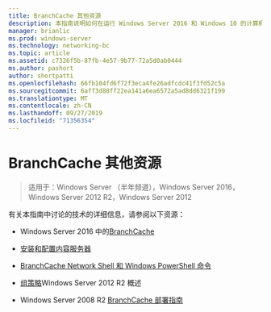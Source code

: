 ```yaml
---
title: BranchCache 其他资源
description: 本指南说明如何在运行 Windows Server 2016 和 Windows 10 的计算机上以托管缓存模式部署 BranchCache
manager: brianlic
ms.prod: windows-server
ms.technology: networking-bc
ms.topic: article
ms.assetid: c7326f5b-87fb-4e57-9b77-72a5d0ab0444
ms.author: pashort
author: shortpatti
ms.openlocfilehash: 66fb104fd6f72f3eca4fe26adfcdc41f3fd52c5a
ms.sourcegitcommit: 6aff3d88ff22ea141a6ea6572a5ad8dd6321f199
ms.translationtype: MT
ms.contentlocale: zh-CN
ms.lasthandoff: 09/27/2019
ms.locfileid: "71356354"
---
```

# <a name="branchcache-additional-resources"></a>BranchCache 其他资源

>适用于：Windows Server （半年频道），Windows Server 2016，Windows Server 2012 R2，Windows Server 2012

有关本指南中讨论的技术的详细信息，请参阅以下资源：

- Windows Server 2016 中的[BranchCache](https://technet.microsoft.com/windows-server-docs/networking/branchcache/branchcache#a-namebkmkwhatawhat-is-branchcache)

- [安装和配置内容服务器](https://technet.microsoft.com/windows-server-docs/networking/branchcache/deploy/install-and-configure-content-servers)

- [BranchCache Network Shell 和 Windows PowerShell 命令](https://technet.microsoft.com/windows-server-docs/networking/branchcache/branchcache-network-shell-and-windows-powershell-commands)

- [组策略](https://technet.microsoft.com/library/hh831791.aspx)Windows Server 2012 R2 概述

- Windows Server 2008 R2 [BranchCache 部署指南](https://technet.microsoft.com/library/ee649232.aspx)
